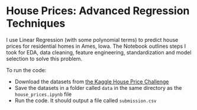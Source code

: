 # House Prices: Advanced Regression Techniques

I use Linear Regression (with some polynomial terms) to predict house prices for residential homes in Ames, Iowa. The Notebook outlines steps I took for EDA, data cleaning, feature engineering, standardization and model selection to solve this problem.

To run the code:

+ Download the datasets from [the Kaggle House Price Challenge](https://www.kaggle.com/c/house-prices-advanced-regression-techniques)
+ Save the datasets in a folder called `data` in the same directory as the `house_prices.ipynb` file
+ Run the code. It should output a file called `submission.csv`
